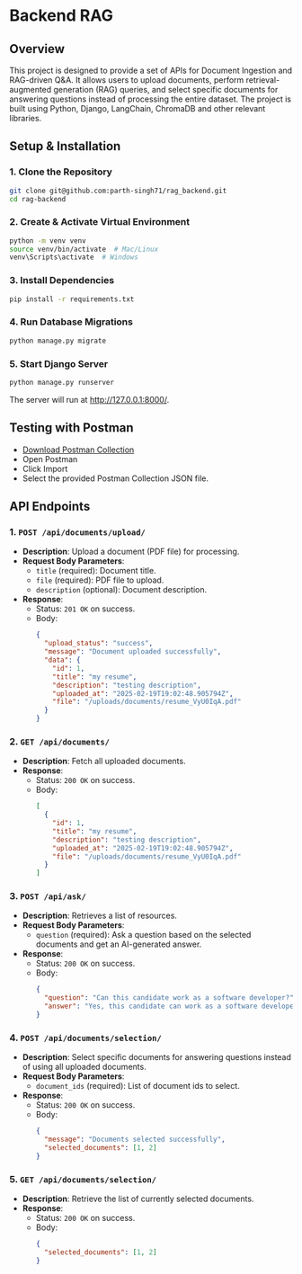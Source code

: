 # Backend RAG

## Overview

This project is designed to provide a set of APIs for Document Ingestion and RAG-driven Q&A. It allows users to upload documents, perform retrieval-augmented generation (RAG) queries, and select specific documents for answering questions instead of processing the entire dataset. The project is built using Python, Django, LangChain, ChromaDB and other relevant libraries.

## Setup & Installation

### 1. Clone the Repository

```bash
git clone git@github.com:parth-singh71/rag_backend.git
cd rag-backend
```

### 2. Create & Activate Virtual Environment

```bash
python -m venv venv
source venv/bin/activate  # Mac/Linux
venv\Scripts\activate  # Windows
```

### 3. Install Dependencies

```bash
pip install -r requirements.txt
```

### 4. Run Database Migrations

```bash
python manage.py migrate
```

### 5. Start Django Server

```bash
python manage.py runserver
```

The server will run at http://127.0.0.1:8000/.

## Testing with Postman

- [Download Postman Collection](./RAG_Backend.postman_collection.json)
- Open Postman
- Click Import
- Select the provided Postman Collection JSON file.

## API Endpoints

### 1. `POST /api/documents/upload/`

- **Description**: Upload a document (PDF file) for processing.
- **Request Body Parameters**:
  - `title` (required): Document title.
  - `file` (required): PDF file to upload.
  - `description` (optional): Document description.
- **Response**:
  - Status: `201 OK` on success.
  - Body:
    ```json
    {
      "upload_status": "success",
      "message": "Document uploaded successfully",
      "data": {
        "id": 1,
        "title": "my resume",
        "description": "testing description",
        "uploaded_at": "2025-02-19T19:02:48.905794Z",
        "file": "/uploads/documents/resume_VyU0IqA.pdf"
      }
    }
    ```

### 2. `GET /api/documents/`

- **Description**: Fetch all uploaded documents.
- **Response**:
  - Status: `200 OK` on success.
  - Body:
    ```json
    [
      {
        "id": 1,
        "title": "my resume",
        "description": "testing description",
        "uploaded_at": "2025-02-19T19:02:48.905794Z",
        "file": "/uploads/documents/resume_VyU0IqA.pdf"
      }
    ]
    ```

### 3. `POST /api/ask/`

- **Description**: Retrieves a list of resources.
- **Request Body Parameters**:
  - `question` (required): Ask a question based on the selected documents and get an AI-generated answer.
- **Response**:
  - Status: `200 OK` on success.
  - Body:
    ```json
    {
      "question": "Can this candidate work as a software developer?",
      "answer": "Yes, this candidate can work as a software developer. They have strong skills in programming languages like Python and JavaScript, as well as experience in full stack development using frameworks such as Django and React.js. Additionally, their work experience includes leading projects and mentoring junior team members, indicating solid professional capabilities."
    }
    ```

### 4. `POST /api/documents/selection/`

- **Description**: Select specific documents for answering questions instead of using all uploaded documents.
- **Request Body Parameters**:
  - `document_ids` (required): List of document ids to select.
- **Response**:
  - Status: `200 OK` on success.
  - Body:
    ```json
    {
      "message": "Documents selected successfully",
      "selected_documents": [1, 2]
    }
    ```

### 5. `GET /api/documents/selection/`

- **Description**: Retrieve the list of currently selected documents.
- **Response**:
  - Status: `200 OK` on success.
  - Body:
    ```json
    {
      "selected_documents": [1, 2]
    }
    ```
